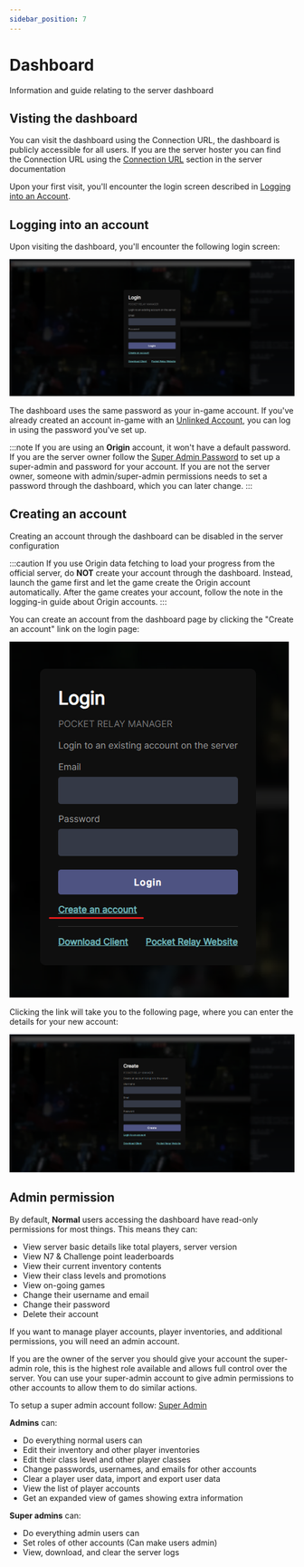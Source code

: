 ```yaml
---
sidebar_position: 7
---
```


# Dashboard

Information and guide relating to the server dashboard

## Visting the dashboard

You can visit the dashboard using the Connection URL, the dashboard is publicly accessible for all users. If you are the
server hoster you can find the Connection URL using the [Connection URL](executable#4-connection-url) section in the server documentation

Upon your first visit, you'll encounter the login screen described in [Logging into an Account](#logging-into-an-account).

## Logging into an account

Upon visiting the dashboard, you'll encounter the following login screen:

![Dashboard Login](./img/dashboard-login.png)

The dashboard uses the same password as your in-game account. If you've already created an account in-game with an [Unlinked Account](../client/unlinked-accounts.md), you can log in using the password you've set up.

:::note
If you are using an **Origin** account, it won't have a default password. If you are the server owner follow the [Super Admin Password](configuration.md#super-password) to set up a super-admin and password for your account. If you are not the server owner, someone with admin/super-admin permissions needs to set a password through the dashboard, which you can later change.
:::

## Creating an account

Creating an account through the dashboard can be disabled in the server configuration

:::caution
If you use Origin data fetching to load your progress from the official server, do **NOT** create your account through the dashboard. Instead, launch the game first and let the game create the Origin account automatically. After the game creates your account, follow the note in the logging-in guide about Origin accounts.
:::

You can create an account from the dashboard page by clicking the "Create an account" link on the login page:

![Dashboard login create link](./img/dashboard-login-create.png)

Clicking the link will take you to the following page, where you can enter the details for your new account:

![Dashboard Create](./img/dashboard-create.png)


## Admin permission

By default, **Normal** users accessing the dashboard have read-only permissions for most things. This means they can:
- View server basic details like total players, server version
- View N7 & Challenge point leaderboards
- View their current inventory contents 
- View their class levels and promotions
- View on-going games 
- Change their username and email
- Change their password
- Delete their account

If you want to manage player accounts, player inventories, and additional permissions, you will need an admin account.

If you are the owner of the server you should give your account the super-admin role, this is the highest role available and allows full control over the server. You can use your super-admin account to give admin permissions to other accounts to allow them to do similar actions.

To setup a super admin account follow: [Super Admin](configuration.md#super-admin)

**Admins** can:
- Do everything normal users can
- Edit their inventory and other player inventories
- Edit their class level and other player classes
- Change passwords, usernames, and emails for other accounts
- Clear a player user data, import and export user data
- View the list of player accounts
- Get an expanded view of games showing extra information

**Super admins** can:
- Do everything admin users can
- Set roles of other accounts (Can make users admin)
- View, download, and clear the server logs